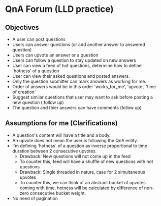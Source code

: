 # QnA Forum (LLD practice)

## Objectives
 - A user can post questions 
 - Users can answer questions (or add another answer to answered question)
  - Users can upvote an answer or a question
  - Users can follow a question to stay updated on new answers
  - User can view a feed of hot questions, determine how to define 'hotness' of a question
  - User can view their asked questions and posted answers.  
  - Only the question submitter can mark answers as working for me.
  - Order of answers would be in this order 'works_for_me', 'upvote', 'time of creation'
  - Suggest similar questions that user may want to ask before posting a new question ( follow up)
  - The question and thier answers can have comments (follow up)

## Assumptions for me (Clarifications)
 - A question's content will have a title and a body.
 - An upvote does not mean the user is following the QnA entity.
 - I'm defining 'hotness' of a question as inverse proportional to time duration between 2 consecutive upvotes.
    - Drawback: New questions will not come up in the feed
    - To counter this, feed will have a shuffle of new questions with hot questions
    - Drawback: Single threaded in nature, case for 2 simultaneous upvotes
    - To counter this, we can think of an abstract bucket of upvotes coming with time. hotness will be calculated by difference of non-zero consecutive bucket weight.
 - No need of pagination
